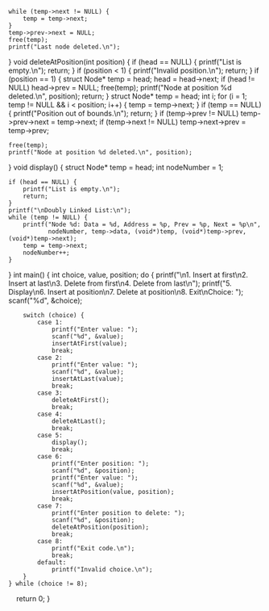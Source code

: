
    while (temp->next != NULL) {
        temp = temp->next;
    }
    temp->prev->next = NULL;
    free(temp);
    printf("Last node deleted.\n");
}
void deleteAtPosition(int position) {
    if (head == NULL) {
        printf("List is empty.\n");
        return;
    }
    if (position < 1) {
        printf("Invalid position.\n");
        return;
    }
    if (position == 1) {
        struct Node* temp = head;
        head = head->next;
        if (head != NULL)
            head->prev = NULL;
        free(temp);
        printf("Node at position %d deleted.\n", position);
        return;
    }
    struct Node* temp = head;
    int i;
    for (i = 1; temp != NULL && i < position; i++) {
        temp = temp->next;
    }
    if (temp == NULL) {
        printf("Position out of bounds.\n");
        return;
    }
    if (temp->prev != NULL)
        temp->prev->next = temp->next;
    if (temp->next != NULL)
        temp->next->prev = temp->prev;

    free(temp);
    printf("Node at position %d deleted.\n", position);
}
void display() {
    struct Node* temp = head;
    int nodeNumber = 1;

    if (head == NULL) {
        printf("List is empty.\n");
        return;
    }
    printf("\nDoubly Linked List:\n");
    while (temp != NULL) {
        printf("Node %d: Data = %d, Address = %p, Prev = %p, Next = %p\n",
               nodeNumber, temp->data, (void*)temp, (void*)temp->prev, (void*)temp->next);
        temp = temp->next;
        nodeNumber++;
    }
}
int main() {
    int choice, value, position;
    do {
        printf("\n1. Insert at first\n2. Insert at last\n3. Delete from first\n4. Delete from last\n");
        printf("5. Display\n6. Insert at position\n7. Delete at position\n8. Exit\nChoice: ");
        scanf("%d", &choice);

        switch (choice) {
            case 1:
                printf("Enter value: ");
                scanf("%d", &value);
                insertAtFirst(value);
                break;
            case 2:
                printf("Enter value: ");
                scanf("%d", &value);
                insertAtLast(value);
                break;
            case 3:
                deleteAtFirst();
                break;
            case 4:
                deleteAtLast();
                break;
            case 5:
                display();
                break;
            case 6:
                printf("Enter position: ");
                scanf("%d", &position);
                printf("Enter value: ");
                scanf("%d", &value);
                insertAtPosition(value, position);
                break;
            case 7:
                printf("Enter position to delete: ");
                scanf("%d", &position);
                deleteAtPosition(position);
                break;
            case 8:
                printf("Exit code.\n");
                break;
            default:
                printf("Invalid choice.\n");
        }
    } while (choice != 8);
    return 0;
}
